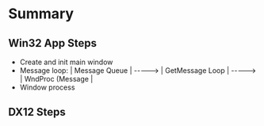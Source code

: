 # Summary
## Win32 App Steps
- Create and init main window
- Message loop: | Message Queue   | -----> | GetMessage Loop | -----> | WndProc (Message   |
- Window process

## DX12 Steps